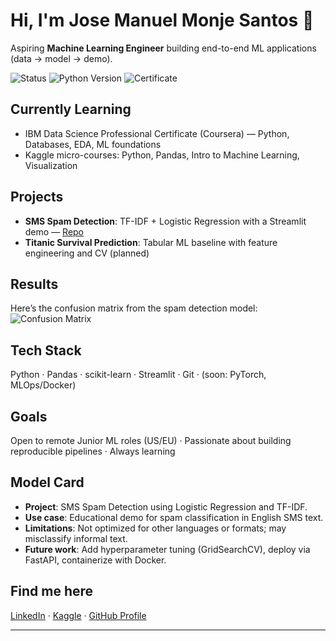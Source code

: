# Hi, I'm **Jose Manuel Monje Santos** 👋

Aspiring **Machine Learning Engineer** building end-to-end ML applications (data → model → demo).

![Status](https://img.shields.io/badge/status-learning-blue)
![Python Version](https://img.shields.io/badge/python-3.10%2B-blue)
![Certificate](https://img.shields.io/badge/IBM%20DS%20Cert%20(in%20progress)-Coursera-blue)

##  Currently Learning
- IBM Data Science Professional Certificate (Coursera) — Python, Databases, EDA, ML foundations  
- Kaggle micro-courses: Python, Pandas, Intro to Machine Learning, Visualization

##  Projects
- **SMS Spam Detection**: TF-IDF + Logistic Regression with a Streamlit demo — [Repo](https://github.com/joserbbmonje-hash/Jose-Manuel)  
- **Titanic Survival Prediction**: Tabular ML baseline with feature engineering and CV (planned)

## Results
Here’s the confusion matrix from the spam detection model:
![Confusion Matrix](reports/confusion_matrix.png)

##  Tech Stack
Python · Pandas · scikit-learn · Streamlit · Git · (soon: PyTorch, MLOps/Docker)

##  Goals
Open to remote Junior ML roles (US/EU) · Passionate about building reproducible pipelines · Always learning

## Model Card
- **Project**: SMS Spam Detection using Logistic Regression and TF-IDF.
- **Use case**: Educational demo for spam classification in English SMS text.
- **Limitations**: Not optimized for other languages or formats; may misclassify informal text.
- **Future work**: Add hyperparameter tuning (GridSearchCV), deploy via FastAPI, containerize with Docker.

##  Find me here
[LinkedIn](https://www.linkedin.com/in/jose-manuel-monje-santos-724a2a382/) · [Kaggle](https://www.kaggle.com/josemanuelmonje) · [GitHub Profile](https://github.com/joserbbmonje-hash)

---
